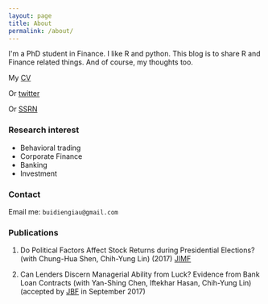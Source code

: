 ```yaml
---
layout: page
title: About
permalink: /about/
---
```


I'm a PhD student in Finance. I like R and python. This blog is to share R and Finance related things. And of course, my thoughts too.

My [CV](/images/CV-DienGiauBui-20170808-short.pdf)

Or [twitter](https://twitter.com/buidiengiau)

Or [SSRN](https://papers.ssrn.com/sol3/cf_dev/AbsByAuth.cfm?per_id=2494339)

### Research interest

- Behavioral trading
- Corporate Finance
- Banking
- Investment

### Contact

Email me: `buidiengiau@gmail.com`

### Publications

1. Do Political Factors Affect Stock Returns during Presidential Elections? (with Chung-Hua Shen, Chih-Yung Lin) (2017) [JIMF](https://www.journals.elsevier.com/journal-of-international-money-and-finance/)

2. Can Lenders Discern Managerial Ability from Luck? Evidence from Bank Loan Contracts (with Yan-Shing Chen, Iftekhar Hasan, Chih-Yung Lin) (accepted by [JBF](https://www.journals.elsevier.com/journal-of-banking-and-finance) in September 2017)
